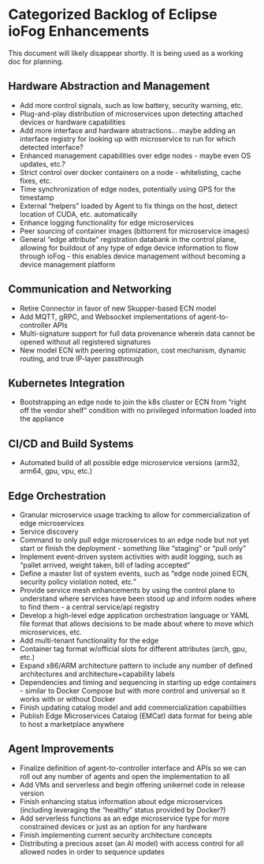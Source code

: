 # Categorized Backlog of Eclipse ioFog Enhancements
This document will likely disappear shortly. It is being used as a working doc for planning.

## Hardware Abstraction and Management
- Add more control signals, such as low battery, security warning, etc.
- Plug-and-play distribution of microservices upon detecting attached devices or hardware capabilities
- Add more interface and hardware abstractions… maybe adding an interface registry for looking up with microservice to run for which detected interface?
- Enhanced management capabilities over edge nodes - maybe even OS updates, etc.?
- Strict control over docker containers on a node - whitelisting, cache fixes, etc.
- Time synchronization of edge nodes, potentially using GPS for the timestamp
- External “helpers” loaded by Agent to fix things on the host, detect location of CUDA, etc. automatically
- Enhance logging functionality for edge microservices
- Peer sourcing of container images (bittorrent for microservice images)
- General “edge attribute” registration databank in the control plane, allowing for buildout of any type of edge device information to flow through ioFog - this enables device management without becoming a device management platform

## Communication and Networking
- Retire Connector in favor of new Skupper-based ECN model
- Add MQTT, gRPC, and Websocket implementations of agent-to-controller APIs
- Multi-signature support for full data provenance wherein data cannot be opened without all registered signatures
- New model ECN with peering optimization, cost mechanism, dynamic routing, and true IP-layer passthrough

## Kubernetes Integration
- Bootstrapping an edge node to join the k8s cluster or ECN from “right off the vendor shelf” condition with no privileged information loaded into the appliance

## CI/CD and Build Systems
- Automated build of all possible edge microservice versions (arm32, arm64, gpu, vpu, etc.)

## Edge Orchestration
- Granular microservice usage tracking to allow for commercialization of edge microservices
- Service discovery
- Command to only pull edge microservices to an edge node but not yet start or finish the deployment - something like “staging” or “pull only”
- Implement event-driven system activities with audit logging, such as “pallet arrived, weight taken, bill of lading accepted”
- Define a master list of system events, such as “edge node joined ECN, security policy violation noted, etc.”
- Provide service mesh enhancements by using the control plane to understand where services have been stood up and inform nodes where to find them - a central service/api registry
- Develop a high-level edge application orchestration language or YAML file format that allows decisions to be made about where to move which microservices, etc.
- Add multi-tenant functionality for the edge
- Container tag format w/official slots for different attributes (arch, gpu, etc.)
- Expand x86/ARM architecture pattern to include any number of defined architectures and architecture+capability labels
- Dependencies and timing and sequencing in starting up edge containers - similar to Docker Compose but with more control and universal so it works with or without Docker
- Finish updating catalog model and add commercialization capabilities
- Publish Edge Microservices Catalog (EMCat) data format for being able to host a marketplace anywhere

## Agent Improvements
- Finalize definition of agent-to-controller interface and APIs so we can roll out any number of agents and open the implementation to all
- Add VMs and serverless and begin offering unikernel code in release version
- Finish enhancing status information about edge microservices (including leveraging the “healthy” status provided by Docker?)
- Add serverless functions as an edge microservice type for more constrained devices or just as an option for any hardware
- Finish implementing current security architecture concepts
- Distributing a precious asset (an AI model) with access control for all allowed nodes in order to sequence updates
